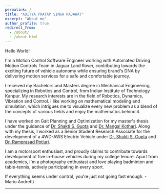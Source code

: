 ```yaml
---
permalink: /
title: "ADITYA PRATAP SINGH RAJAWAT"
excerpt: "About me"
author_profile: true
redirect_from:
  - /about/
  - /about.html
---
```


Hello World!

I'm a Motion Control Software Engineer working with Automated Driving Motion Controls Team in Jaguar Land Rover, contributing towards the exciting future of vehicle autonomy while ensuring brand's DNA by delivering motion services for a safe and comfortable journey.

I received my Bachelors and Masters degree in Mechanical Engineering, specializing in Robotics and Control, from Indian Institute of Technology Kanpur. My research interests are in the field of Robotics, Dynamics, Vibration and Control. I like working on mathematical modeling and simulation, which intrigues me to visualize every new problem as a blend of the concepts of various fields and enjoy the mathematics behind it.

<!-- The best part of the research is when you just smile at a challenging problem realizing the scope of the problem and the learning through the process. -->

<!-- I'm currently working on "Gait Planning and Optimization for a Biped, using concepts of Geometric Control". -->

<!-- Being an automotive enthusiast, my college life was mainly spent in building various full-scale vehicles, be it a 4WD-AWS Electric vehicle, a Formula Student vehicle or an All-terrain vehicle.   -->

I have worked on Gait Planning and Optimization for my master's thesis under the guidance of [Dr. Shakti S. Gupta](http://home.iitk.ac.in/~ssgupta/) and [Dr. Mangal Kothari](https://www.iitk.ac.in/aero/mangal/). Along with my thesis, I worked as a Senior Student Research Associate for the development of a 4WD-AWS Electric Vehicle under [Dr. Shakti S. Gupta](http://home.iitk.ac.in/~ssgupta/) and [Dr. Ramprasad Potluri](http://home.iitk.ac.in/~potluri/).<!-- I worked on mathematical modeling of the full car model for suspension design and design of a spaceframe chassis for two passengers. The vehicle is unique in the sense that it involves independent suspension modules for all four wheels which are integrated into a spaceframe chassis, and each module is controlled for steering and drive for maneuvering according to a global objective. -->

I am a motorsport enthusiast, and proudly claims to contribute towards development of five in-house vehicles during my college tenure. Apart from academics, I'm a photography enthusiast and love playing badminton and table-tennis, actively participating in every sport.
<!-- I have worked as a Visiting Scholar in [Unmanned Systems Lab](https://unmanned.tamu.edu/) under [Dr. Srikanth Saripalli](https://engineering.tamu.edu/mechanical/profiles/saripalli.html), on System Identification and Control Design of 18-Wheeled Truck. Also, I've been an active member of [IITK Motorsports](https://iitkms.in/), SAE collegiate team of the campus, throughout my stay. I joined the team in my freshman year and has contributed to building a Formula student vehicle and an All-Terrain vehicle, representing the college in Formula Bharat'18 and Mega ATV Championship'19. For more details about my work, see [Projects](https://praditya.github.io/projects/). -->

<!-- I joined Formula Student team in my freshman year, where I started working in Chassis subsytem. I worked on designing and analysis of a spaceframe chassis for Formula prototype vehicle. In my sophomore year, I worked on manufacturing of the complete vehicle along with lab and field testing of various components, including experimental torsional testing of frame and quasi-static impact testing of non-standard Impact attenuator.   -->

<!-- I've recently developed an interest in Psychology and a habit of reading novels.   -->


If everything seems under control, you're just not going fast enough. - Mario Andretti
<!-- The trouble with the rat race is that even if you win, you're still a rat. - Lily Tomlin -->

<!-- "If only it were all so simple! If only there were evil people somewhere insidiously committing evil deeds, and it were necessary only to separate them from the rest of us and destroy them. But the line dividing good and evil cuts through the heart of every human being. And who is willing to destroy a piece of his own heart?" ― Aleksandr Solzhenitsyn -->
---

<!-- A data-driven personal website
======
Like many other Jekyll-based GitHub Pages templates, academicpages makes you separate the website's content from its form. The content & metadata of your website are in structured markdown files, while various other files constitute the theme, specifying how to transform that content & metadata into HTML pages. You keep these various markdown (.md), YAML (.yml), HTML, and CSS files in a public GitHub repository. Each time you commit and push an update to the repository, the [GitHub pages](https://pages.github.com/) service creates static HTML pages based on these files, which are hosted on GitHub's servers free of charge.

Many of the features of dynamic content management systems (like Wordpress) can be achieved in this fashion, using a fraction of the computational resources and with far less vulnerability to hacking and DDoSing. You can also modify the theme to your heart's content without touching the content of your site. If you get to a point where you've broken something in Jekyll/HTML/CSS beyond repair, your markdown files describing your talks, publications, etc. are safe. You can rollback the changes or even delete the repository and start over -- just be sure to save the markdown files! Finally, you can also write scripts that process the structured data on the site, such as [this one](https://github.com/academicpages/academicpages.github.io/blob/master/talkmap.ipynb) that analyzes metadata in pages about talks to display [a map of every location you've given a talk](https://academicpages.github.io/talkmap.html).

Getting started
======
1. Register a GitHub account if you don't have one and confirm your e-mail (required!)
1. Fork [this repository](https://github.com/academicpages/academicpages.github.io) by clicking the "fork" button in the top right.
1. Go to the repository's settings (rightmost item in the tabs that start with "Code", should be below "Unwatch"). Rename the repository "[your GitHub username].github.io", which will also be your website's URL.
1. Set site-wide configuration and create content & metadata (see below -- also see [this set of diffs](http://archive.is/3TPas) showing what files were changed to set up [an example site](https://getorg-testacct.github.io) for a user with the username "getorg-testacct")
1. Upload any files (like PDFs, .zip files, etc.) to the files/ directory. They will appear at https://[your GitHub username].github.io/files/example.pdf.  
1. Check status by going to the repository settings, in the "GitHub pages" section

Site-wide configuration
------
The main configuration file for the site is in the base directory in [_config.yml](https://github.com/academicpages/academicpages.github.io/blob/master/_config.yml), which defines the content in the sidebars and other site-wide features. You will need to replace the default variables with ones about yourself and your site's github repository. The configuration file for the top menu is in [_data/navigation.yml](https://github.com/academicpages/academicpages.github.io/blob/master/_data/navigation.yml). For example, if you don't have a portfolio or blog posts, you can remove those items from that navigation.yml file to remove them from the header.

Create content & metadata
------
For site content, there is one markdown file for each type of content, which are stored in directories like _publications, _talks, _posts, _teaching, or _pages. For example, each talk is a markdown file in the [_talks directory](https://github.com/academicpages/academicpages.github.io/tree/master/_talks). At the top of each markdown file is structured data in YAML about the talk, which the theme will parse to do lots of cool stuff. The same structured data about a talk is used to generate the list of talks on the [Talks page](https://academicpages.github.io/talks), each [individual page](https://academicpages.github.io/talks/2012-03-01-talk-1) for specific talks, the talks section for the [CV page](https://academicpages.github.io/cv), and the [map of places you've given a talk](https://academicpages.github.io/talkmap.html) (if you run this [python file](https://github.com/academicpages/academicpages.github.io/blob/master/talkmap.py) or [Jupyter notebook](https://github.com/academicpages/academicpages.github.io/blob/master/talkmap.ipynb), which creates the HTML for the map based on the contents of the _talks directory).

**Markdown generator**

I have also created [a set of Jupyter notebooks](https://github.com/academicpages/academicpages.github.io/tree/master/markdown_generator
) that converts a CSV containing structured data about talks or presentations into individual markdown files that will be properly formatted for the academicpages template. The sample CSVs in that directory are the ones I used to create my own personal website at stuartgeiger.com. My usual workflow is that I keep a spreadsheet of my publications and talks, then run the code in these notebooks to generate the markdown files, then commit and push them to the GitHub repository.

How to edit your site's GitHub repository
------
Many people use a git client to create files on their local computer and then push them to GitHub's servers. If you are not familiar with git, you can directly edit these configuration and markdown files directly in the github.com interface. Navigate to a file (like [this one](https://github.com/academicpages/academicpages.github.io/blob/master/_talks/2012-03-01-talk-1.md) and click the pencil icon in the top right of the content preview (to the right of the "Raw | Blame | History" buttons). You can delete a file by clicking the trashcan icon to the right of the pencil icon. You can also create new files or upload files by navigating to a directory and clicking the "Create new file" or "Upload files" buttons.

Example: editing a markdown file for a talk
![Editing a markdown file for a talk](/images/editing-talk.png)

For more info
------
More info about configuring academicpages can be found in [the guide](https://academicpages.github.io/markdown/). The [guides for the Minimal Mistakes theme](https://mmistakes.github.io/minimal-mistakes/docs/configuration/) (which this theme was forked from) might also be helpful. -->
